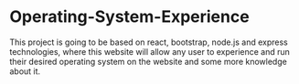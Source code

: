 # Operating-System-Experience
This project is going to be based on react, bootstrap, node.js and express technologies, where this website will allow any user to experience and run their desired operating system on the website and some more knowledge about it.
